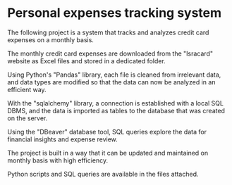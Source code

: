 # Personal expenses tracking system

The following project is a system that tracks and analyzes credit card expenses on a monthly basis.

The monthly credit card expenses are downloaded from the "Isracard" website as Excel files and stored in a dedicated folder.

Using Python's "Pandas" library, each file is cleaned from irrelevant data, and data types are modified so that the data can now be analyzed in an efficient way.

With the "sqlalchemy" library, a connection is established with a local SQL DBMS, and the data is imported as tables to the database that was created on the server.

Using the "DBeaver" database tool, SQL queries explore the data for financial insights and expense review.

The project is built in a way that it can be updated and maintained  on monthly basis with high efficiency.

Python scripts and SQL queries are available in the files attached.


